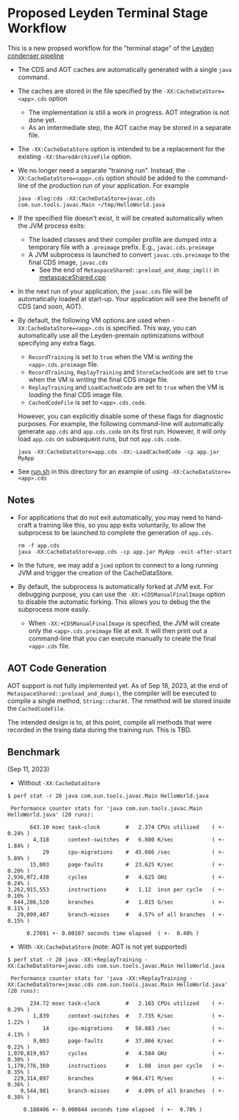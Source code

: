 # Proposed Leyden Terminal Stage Workflow

This is a new propsed workflow for the "terminal stage" of the [Leyden
condenser pipeline](https://openjdk.org/projects/leyden/notes/03-toward-condensers)

- The CDS and AOT caches are automatically generated with a single `java` command.

- The caches are stored in the file specified by the `-XX:CacheDataStore=<app>.cds` option
    - The implementation is still a work in progress. AOT integration is not done yet.
    - As an imtermediate step, the AOT cache may be stored in a separate file.

- The `-XX:CacheDataStore` option is intended to be a replacement for the existing
  `-XX:SharedArchiveFile` option.

- We no longer need a separate "training run". Instead, the `-XX:CacheDataStore=<app>.cds`
  option should be added to the command-line of the production run of your application. For example

    ```
    java -Xlog:cds -XX:CacheDataStore=javac.cds com.sun.tools.javac.Main ~/tmp/HelloWorld.java
    ```

- If the specified file doesn't exist, it will be created automatically when the JVM process exits:

    - The loaded classes and their compiler profile are dumped into a temporary file with a `.preimage`
      prefix. E.g., `javac.cds.preimage`
    - A JVM subprocess is launched to convert `javac.cds.preimage` to the final CDS image, `javac.cds`
        - See the end of `MetaspaceShared::preload_and_dump_impl()` in
          [metaspaceShared.cpp](../../../../../src/hotspot/share/cds/metaspaceShared.cpp)

- In the next run of your application, the `javac.cds` file will be automatically loaded at start-up. Your
  application will see the benefit of CDS (and soon, AOT).


- By default, the following VM options are used when `-XX:CacheDataStore=<app>.cds` is specified. This way, you
  can automatically use all the Leyden-premain optimizations without specifying any extra flags.

    - `RecordTraining` is set to `true` when the VM is *writing* the `<app>.cds.preimage` file.
    - `RecordTraining`, `ReplayTraining` and `StoreCachedCode` are set to `true` when the VM is *writing* the final CDS image file.
    - `ReplayTraining` and `LoadCachedCode` are set to `true` when the VM is *loading* the final CDS image file.
    - `CachedCodeFile` is set to `<app>.cds.code`.

  However, you can explicitly disable some of these flags for diagnostic purposes. For example, the
  following command-line will automatically generate `app.cds` and `app.cds.code` on its first run. However, it will
  only load `app.cds` on subsequent runs, but not `app.cds.code`.


    ```
    java -XX:CacheDataStore=app.cds -XX:-LoadCachedCode -cp app.jar MyApp

    ```

- See [run.sh](run.sh) in this directory for an example of using `-XX:CacheDataStore=<app>.cds`

## Notes

- For applications that do not exit automatically, you may need to hand-craft a training like this, so you
  app exits voluntarily, to allow the subprocess to be launched to complete the generation of `app.cds`.

    ```
    rm -f app.cds
    java -XX:CacheDataStore=app.cds -cp app.jar MyApp -exit-after-start
    ```

- In the future, we may add a `jcmd` option to connect to a long running JVM and trigger the creation of
  the CacheDataStore.

- By default, the subprocess is automatically forked at JVM exit. For debugging purpose, you can use the
  `-XX:+CDSManualFinalImage` option to disable the automatic forking. This allows you to debug the the
   subprocess more easily.
    - When `-XX:+CDSManualFinalImage` is specified, the JVM will create only the `<app>.cds.preimage`
      file at exit. It will then print out a command-line that you can execute manually to create the
      final `<app>.cds` file.

## AOT Code Generation

AOT support is not fully implemented yet. As of Sep 18, 2023, at the end of `MetaspaceShared::preload_and_dump()`,
the compiler will be executed to compile a single method, `String::charAt`. The nmethod will be stored inside the
`CachedCodeFile`.

The intended design is to, at this point, compile all methods that were recorded in the traing data during the
training run. This is TBD.

## Benchmark

(Sep 11, 2023)


- Without `-XX:CacheDataStore`

```
$ perf stat -r 20 java com.sun.tools.javac.Main HelloWorld.java

 Performance counter stats for 'java com.sun.tools.javac.Main HelloWorld.java' (20 runs):

       643.10 msec task-clock        #   2.374 CPUs utilized    ( +-  0.24% )
        4,318      context-switches  #   6.800 K/sec            ( +-  1.84% )
           29      cpu-migrations    #  45.666 /sec             ( +-  5.89% )
       15,003      page-faults       #  23.625 K/sec            ( +-  0.20% )
2,936,972,438      cycles            #   4.625 GHz              ( +-  0.24% )
3,262,915,553      instructions      #   1.12  insn per cycle   ( +-  0.10% )
  644,286,520      branches          #   1.015 G/sec            ( +-  0.11% )
   29,099,407      branch-misses     #   4.57% of all branches  ( +-  0.15% )

      0.27091 +- 0.00107 seconds time elapsed  ( +-  0.40% )
```

- With `-XX:CacheDataStore` (note: AOT is not yet supported)

```
$ perf stat -r 20 java -XX:+ReplayTraining -XX:CacheDataStore=javac.cds com.sun.tools.javac.Main HelloWorld.java

 Performance counter stats for 'java -XX:+ReplayTraining -XX:CacheDataStore=javac.cds com.sun.tools.javac.Main HelloWorld.java' (20 runs):

       234.72 msec task-clock        #   2.165 CPUs utilized    ( +-  0.29% )
        1,839      context-switches  #   7.735 K/sec            ( +-  1.22% )
           14      cpu-migrations    #  58.883 /sec             ( +-  4.13% )
        9,003      page-faults       #  37.866 K/sec            ( +-  0.22% )
1,070,819,957      cycles            #   4.504 GHz              ( +-  0.30% )
1,170,776,369      instructions      #   1.08  insn per cycle   ( +-  0.35% )
  229,314,097      branches          # 964.471 M/sec            ( +-  0.36% )
    9,544,981      branch-misses     #   4.09% of all branches  ( +-  0.38% )

     0.108406 +- 0.000844 seconds time elapsed  ( +-  0.78% )
```
